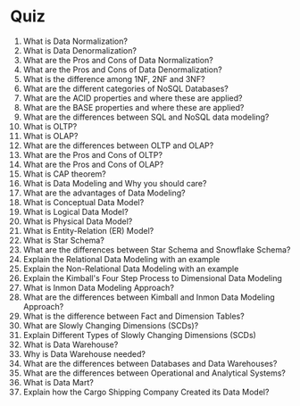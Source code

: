 # Quiz

1. What is Data Normalization?
2. What is Data Denormalization?
3. What are the Pros and Cons of Data Normalization?
4. What are the Pros and Cons of Data Denormalization?
5. What is the difference among 1NF, 2NF and 3NF?
6. What are the different categories of NoSQL Databases?
7. What are the ACID properties and where these are applied?
8. What are the BASE properties and where these are applied?
9. What are the differences between SQL and NoSQL data modeling?
10. What is OLTP?
11. What is OLAP?
12. What are the differences between OLTP and OLAP?
13. What are the Pros and Cons of OLTP?
14. What are the Pros and Cons of OLAP?
15. What is CAP theorem?
16. What is Data Modeling and Why you should care?
17. What are the advantages of Data Modeling?
18. What is Conceptual Data Model?
19. What is Logical Data Model?
20. What is Physical Data Model?
21. What is Entity-Relation (ER) Model?
22. What is Star Schema?
23. What are the differences between Star Schema and Snowflake Schema?
24. Explain the Relational Data Modeling with an example
25. Explain the Non-Relational Data Modeling with an example
26. Explain the Kimball's Four Step Process to Dimensional Data Modeling
27. What is Inmon Data Modeling Approach?
28. What are the differences between Kimball and Inmon Data Modeling Approach?
29. What is the difference between Fact and Dimension Tables?
30. What are Slowly Changing Dimensions (SCDs)?
31. Explain Different Types of Slowly Changing Dimensions (SCDs)
32. What is Data Warehouse?
33. Why is Data Warehouse needed?
34. What are the differences between Databases and Data Warehouses?
35. What are the differences between Operational and Analytical Systems?
36. What is Data Mart?
37. Explain how the Cargo Shipping Company Created its Data Model?